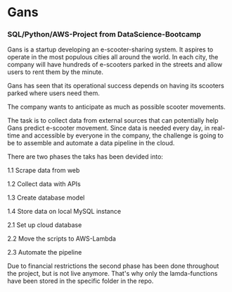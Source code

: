 # Gans
### SQL/Python/AWS-Project from DataScience-Bootcamp

Gans is a startup developing an e-scooter-sharing system. It aspires to operate in the most populous cities all around the world. In each city, the company will have hundreds of e-scooters parked in the streets and allow users to rent them by the minute.

Gans has seen that its operational success depends on having its scooters parked where users need them.

The company wants to anticipate as much as possible scooter movements.

The task is to collect data from external sources that can potentially help Gans predict e-scooter movement. Since data is needed every day, in real-time and accessible by everyone in the company, the challenge is going to be to assemble and automate a data pipeline in the cloud.

There are two phases the taks has been devided into:

1.1 Scrape data from web

1.2 Collect data with APIs

1.3 Create database model

1.4 Store data on local MySQL instance

2.1 Set up cloud database

2.2 Move the scripts to AWS-Lambda

2.3 Automate the pipeline

Due to financial restrictions the second phase has been done throughout the project, but is not live anymore. That's why only the lamda-functions have been stored in the specific folder in the repo.
